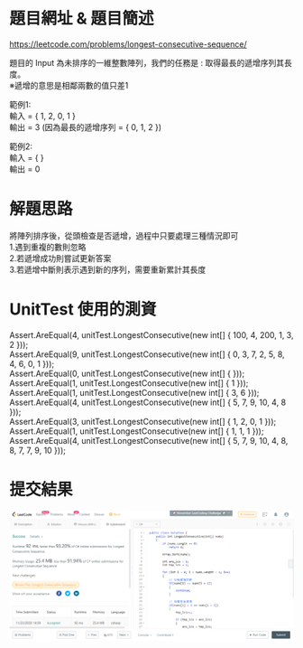 # 題目網址 & 題目簡述  
https://leetcode.com/problems/longest-consecutive-sequence/  
  
題目的 Input 為未排序的一維整數陣列，我們的任務是 : 取得最長的遞增序列其長度。  
※遞增的意思是相鄰兩數的值只差1  
  
範例1:  
輸入 = { 1, 2, 0, 1 }  
輸出 = 3 (因為最長的遞增序列 = { 0, 1, 2 })  
  
範例2:  
輸入 = { }  
輸出 = 0  
  
# 解題思路  
將陣列排序後，從頭檢查是否遞增，過程中只要處理三種情況即可  
1.遇到重複的數則忽略  
2.若遞增成功則嘗試更新答案  
3.若遞增中斷則表示遇到新的序列，需要重新累計其長度  
  
# UnitTest 使用的測資  
Assert.AreEqual(4, unitTest.LongestConsecutive(new int[] { 100, 4, 200, 1, 3, 2 }));  
Assert.AreEqual(9, unitTest.LongestConsecutive(new int[] { 0, 3, 7, 2, 5, 8, 4, 6, 0, 1 }));  
Assert.AreEqual(0, unitTest.LongestConsecutive(new int[] { }));  
Assert.AreEqual(1, unitTest.LongestConsecutive(new int[] { 1 }));  
Assert.AreEqual(1, unitTest.LongestConsecutive(new int[] { 3, 6 }));  
Assert.AreEqual(4, unitTest.LongestConsecutive(new int[] { 5, 7, 9, 10, 4, 8 }));  
Assert.AreEqual(3, unitTest.LongestConsecutive(new int[] { 1, 2, 0, 1 }));  
Assert.AreEqual(1, unitTest.LongestConsecutive(new int[] { 1, 1, 1 }));  
Assert.AreEqual(4, unitTest.LongestConsecutive(new int[] { 5, 7, 9, 10, 4, 8, 8, 7, 7, 9, 10 }));  
  
# 提交結果  
![image](https://raw.githubusercontent.com/Jacky20200711/LeetCode/master/Q128(Longest%20Consecutive%20Sequence)/SuccessShot.PNG)  
&emsp;  
&emsp;  
